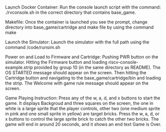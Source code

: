 
Launch Docker Container: 
Run the console launch script with the command: ./rvconsole.sh in the correct directory that contains base_game.

Makefile:
Once the container is launched you see the prompt, change directory into base_game/cartridge and make file by using the command make

Launch the Simulator:
Launch the simulator with the full path using the command /code/runsim.sh

Power on and Load to Firmware and Cartridge:
Pushing PWR button on the simulator. 
Hitting the Firmware button and loading riscv-console-example.strip provided by group 10 (in the same directory as README). The OS STARTED message should appear on the screen.
Then hitting the Cartridge button and navigating to the base_game/cartridge/bin and loading the strip. The Welcome with game rule message should appear on the screen.

Game Playing Instruction: 
Press any of the w, a, d, and x buttons to start the game.
It displays Backgroud and three squares on the screen, the one in white is a large sprite that the player controls, other two (one medium sprite in pink and one small sprite in yellow) are target bricks.
Press the w, a, d, or x buttons to control the large sprite brick to catch the other two bricks.
The game will end in around 20 seconds, and it shows an end text Game is Over.

